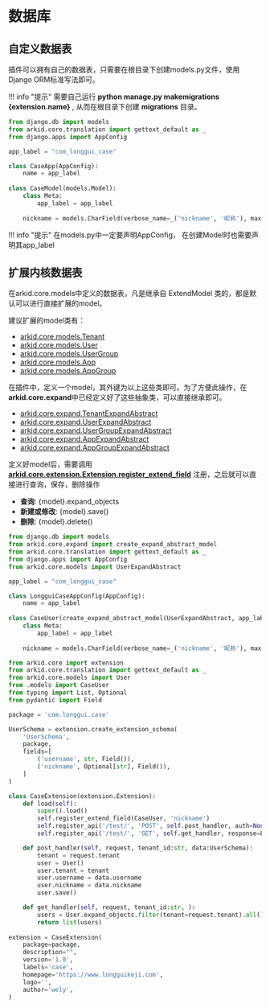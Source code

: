 # 数据库

## 自定义数据表

插件可以拥有自己的数据表，只需要在根目录下创建models.py文件，使用Django ORM标准写法即可。

!!! info "提示"
    需要自己运行 **python manage.py makemigrations {extension.name}** , 从而在根目录下创建 **migrations** 目录。

```py title='models.py'
from django.db import models
from arkid.core.translation import gettext_default as _
from django.apps import AppConfig

app_label = "com_longgui_case"

class CaseApp(AppConfig):
    name = app_label
    
class CaseModel(models.Model):
    class Meta:
        app_label = app_label
    
    nickname = models.CharField(verbose_name=_('nickname', '昵称'), max_length=128)
```
!!! info "提示"
    在models.py中一定要声明AppConfig， 在创建Model时也需要声明其app_label


## 扩展内核数据表

在arkid.core.models中定义的数据表，凡是继承自 ExtendModel 类的，都是默认可以进行直接扩展的model。

建议扩展的model类有：

* [arkid.core.models.Tenant](../../参考文档/数据表定义/#arkid.core.models.Tenant)
* [arkid.core.models.User](../../参考文档/数据表定义/#arkid.core.models.User)
* [arkid.core.models.UserGroup](../../参考文档/数据表定义/#arkid.core.models.UserGroup)
* [arkid.core.models.App](../../参考文档/数据表定义/#arkid.core.models.App)
* [arkid.core.models.AppGroup](../../参考文档/数据表定义/#arkid.core.models.AppGroup)

在插件中，定义一个model，其外键为以上这些类即可。为了方便此操作，在**arkid.core.expand**中已经定义好了这些抽象类，可以直接继承即可。

* [arkid.core.expand.TenantExpandAbstract](../../参考文档/数据表定义/#arkid.core.expand.TenantExpandAbstract)
* [arkid.core.expand.UserExpandAbstract](../../参考文档/数据表定义/#arkid.core.expand.UserExpandAbstract)
* [arkid.core.expand.UserGroupExpandAbstract](../../参考文档/数据表定义/#arkid.core.expand.UserGroupExpandAbstract)
* [arkid.core.expand.AppExpandAbstract](../../参考文档/数据表定义/#arkid.core.expand.AppExpandAbstract)
* [arkid.core.expand.AppGroupExpandAbstract](../../参考文档/数据表定义/#arkid.core.expand.AppGroupExpandAbstract)

定义好model后，需要调用 **[arkid.core.extension.Extension.register_extend_field]()** 注册，之后就可以直接进行查询，保存，删除操作

* **查询**: {model}.expand_objects
* **新建或修改**: {model}.save()
* **删除**: {model}.delete()

```py title='models.py'
from django.db import models
from arkid.core.expand import create_expand_abstract_model
from arkid.core.translation import gettext_default as _
from django.apps import AppConfig
from arkid.core.models import UserExpandAbstract

app_label = "com_longgui_case"

class LongguiCaseAppConfig(AppConfig):
    name = app_label
    
class CaseUser(create_expand_abstract_model(UserExpandAbstract, app_label, 'CaseUser')):
    class Meta:
        app_label = app_label
    
    nickname = models.CharField(verbose_name=_('nickname', '昵称'), max_length=128)
```

```py title='__init__.py'
from arkid.core import extension 
from arkid.core.translation import gettext_default as _
from arkid.core.models import User
from .models import CaseUser
from typing import List, Optional
from pydantic import Field

package = 'com.longgui.case'

UserSchema = extension.create_extension_schema(
    'UserSchema',
    package,
    fields=[
        ('username', str, Field()),
        ('nickname', Optional[str], Field()),
    ]
)

class CaseExtension(extension.Extension):
    def load(self):
        super().load()
        self.register_extend_field(CaseUser, 'nickname')
        self.register_api('/test/', 'POST', self.post_handler, auth=None, tenant_path=True)
        self.register_api('/test/', 'GET', self.get_handler, response=List[UserSchema], auth=None, tenant_path=True)

    def post_handler(self, request, tenant_id:str, data:UserSchema):
        tenant = request.tenant
        user = User()
        user.tenant = tenant
        user.username = data.username
        user.nickname = data.nickname
        user.save()

    def get_handler(self, request, tenant_id:str, ):
        users = User.expand_objects.filter(tenant=request.tenant).all()
        return list(users)
    
extension = CaseExtension(
    package=package,
    description="",
    version='1.0',
    labels='case',
    homepage='https://www.longguikeji.com',
    logo='',
    author='wely',
)
```